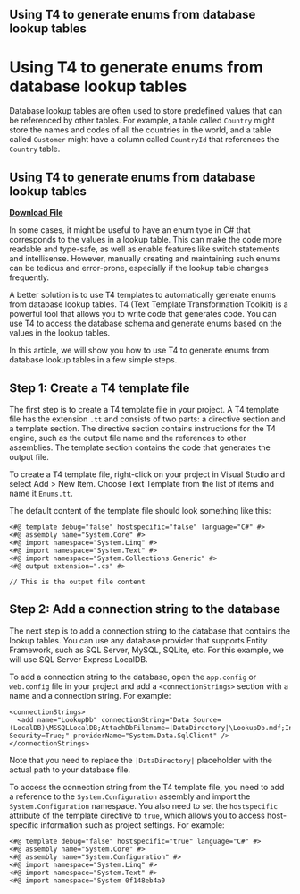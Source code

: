 ## Using T4 to generate enums from database lookup tables

  
# Using T4 to generate enums from database lookup tables
 
Database lookup tables are often used to store predefined values that can be referenced by other tables. For example, a table called `Country` might store the names and codes of all the countries in the world, and a table called `Customer` might have a column called `CountryId` that references the `Country` table.
 
## Using T4 to generate enums from database lookup tables


[**Download File**](https://www.google.com/url?q=https%3A%2F%2Furlca.com%2F2tLrld&sa=D&sntz=1&usg=AOvVaw3wYeQg9M3gJ2v0j133MZTu)

 
In some cases, it might be useful to have an enum type in C# that corresponds to the values in a lookup table. This can make the code more readable and type-safe, as well as enable features like switch statements and intellisense. However, manually creating and maintaining such enums can be tedious and error-prone, especially if the lookup table changes frequently.
 
A better solution is to use T4 templates to automatically generate enums from database lookup tables. T4 (Text Template Transformation Toolkit) is a powerful tool that allows you to write code that generates code. You can use T4 to access the database schema and generate enums based on the values in the lookup tables.
 
In this article, we will show you how to use T4 to generate enums from database lookup tables in a few simple steps.
 
## Step 1: Create a T4 template file
 
The first step is to create a T4 template file in your project. A T4 template file has the extension `.tt` and consists of two parts: a directive section and a template section. The directive section contains instructions for the T4 engine, such as the output file name and the references to other assemblies. The template section contains the code that generates the output file.
 
To create a T4 template file, right-click on your project in Visual Studio and select Add > New Item. Choose Text Template from the list of items and name it `Enums.tt`.
 
The default content of the template file should look something like this:

    <#@ template debug="false" hostspecific="false" language="C#" #>
    <#@ assembly name="System.Core" #>
    <#@ import namespace="System.Linq" #>
    <#@ import namespace="System.Text" #>
    <#@ import namespace="System.Collections.Generic" #>
    <#@ output extension=".cs" #>
    
    // This is the output file content

## Step 2: Add a connection string to the database
 
The next step is to add a connection string to the database that contains the lookup tables. You can use any database provider that supports Entity Framework, such as SQL Server, MySQL, SQLite, etc. For this example, we will use SQL Server Express LocalDB.
 
To add a connection string to the database, open the `app.config` or `web.config` file in your project and add a `<connectionStrings>` section with a name and a connection string. For example:

    <connectionStrings>
      <add name="LookupDb" connectionString="Data Source=(LocalDB)\MSSQLLocalDB;AttachDbFilename=|DataDirectory|\LookupDb.mdf;Integrated Security=True;" providerName="System.Data.SqlClient" />
    </connectionStrings>

Note that you need to replace the `|DataDirectory|` placeholder with the actual path to your database file.
 
To access the connection string from the T4 template file, you need to add a reference to the `System.Configuration` assembly and import the `System.Configuration` namespace. You also need to set the `hostspecific` attribute of the template directive to `true`, which allows you to access host-specific information such as project settings. For example:

    <#@ template debug="false" hostspecific="true" language="C#" #>
    <#@ assembly name="System.Core" #>
    <#@ assembly name="System.Configuration" #>
    <#@ import namespace="System.Linq" #>
    <#@ import namespace="System.Text" #>
    <#@ import namespace="System 0f148eb4a0
